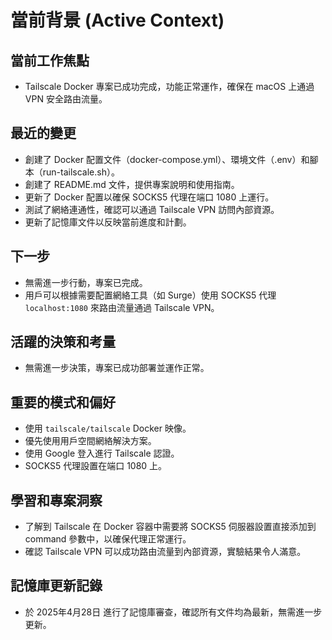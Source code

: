 # 當前背景 (Active Context)

## 當前工作焦點
- Tailscale Docker 專案已成功完成，功能正常運作，確保在 macOS 上通過 VPN 安全路由流量。

## 最近的變更
- 創建了 Docker 配置文件（docker-compose.yml）、環境文件（.env）和腳本（run-tailscale.sh）。
- 創建了 README.md 文件，提供專案說明和使用指南。
- 更新了 Docker 配置以確保 SOCKS5 代理在端口 1080 上運行。
- 測試了網絡連通性，確認可以通過 Tailscale VPN 訪問內部資源。
- 更新了記憶庫文件以反映當前進度和計劃。

## 下一步
- 無需進一步行動，專案已完成。
- 用戶可以根據需要配置網絡工具（如 Surge）使用 SOCKS5 代理 `localhost:1080` 來路由流量通過 Tailscale VPN。

## 活躍的決策和考量
- 無需進一步決策，專案已成功部署並運作正常。

## 重要的模式和偏好
- 使用 `tailscale/tailscale` Docker 映像。
- 優先使用用戶空間網絡解決方案。
- 使用 Google 登入進行 Tailscale 認證。
- SOCKS5 代理設置在端口 1080 上。

## 學習和專案洞察
- 了解到 Tailscale 在 Docker 容器中需要將 SOCKS5 伺服器設置直接添加到 command 參數中，以確保代理正常運行。
- 確認 Tailscale VPN 可以成功路由流量到內部資源，實驗結果令人滿意。

## 記憶庫更新記錄
- 於 2025年4月28日 進行了記憶庫審查，確認所有文件均為最新，無需進一步更新。
